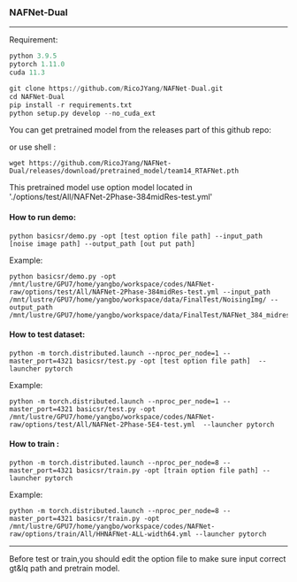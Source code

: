 ### NAFNet-Dual

------

Requirement:

```python
python 3.9.5
pytorch 1.11.0
cuda 11.3

git clone https://github.com/RicoJYang/NAFNet-Dual.git
cd NAFNet-Dual
pip install -r requirements.txt
python setup.py develop --no_cuda_ext
```

You can get pretrained model from the releases part of this github repo:

[Pretrained Model]: https://github.com/RicoJYang/NAFNet-Dual/releases/download/pretrained_model/team14_RTAFNet.pth

or use shell :

```
wget https://github.com/RicoJYang/NAFNet-Dual/releases/download/pretrained_model/team14_RTAFNet.pth 
```

This pretrained model use option model located in './options/test/All/NAFNet-2Phase-384midRes-test.yml'

#### How to run demo:

```shell
python basicsr/demo.py -opt [test option file path] --input_path [noise image path] --output_path [out put path]
```

Example:

`````shell
python basicsr/demo.py -opt /mnt/lustre/GPU7/home/yangbo/workspace/codes/NAFNet-raw/options/test/All/NAFNet-2Phase-384midRes-test.yml --input_path /mnt/lustre/GPU7/home/yangbo/workspace/data/FinalTest/NoisingImg/ --output_path /mnt/lustre/GPU7/home/yangbo/workspace/data/FinalTest/NAFNet_384_midresidue_RESULT/
`````

#### How to test dataset:

```
python -m torch.distributed.launch --nproc_per_node=1 --master_port=4321 basicsr/test.py -opt [test option file path]  --launcher pytorch
```

Example:

```shell
python -m torch.distributed.launch --nproc_per_node=1 --master_port=4321 basicsr/test.py -opt /mnt/lustre/GPU7/home/yangbo/workspace/codes/NAFNet-raw/options/test/All/NAFNet-2Phase-5E4-test.yml  --launcher pytorch
```

#### How to train :

```
python -m torch.distributed.launch --nproc_per_node=8 --master_port=4321 basicsr/train.py -opt [train option file path] --launcher pytorch
```

Example:

```
python -m torch.distributed.launch --nproc_per_node=8 --master_port=4321 basicsr/train.py -opt /mnt/lustre/GPU7/home/yangbo/workspace/codes/NAFNet-raw/options/train/All/HHNAFNet-ALL-width64.yml --launcher pytorch
```

------

Before test or train,you should edit the option file to make sure input correct gt&lq path and pretrain model.